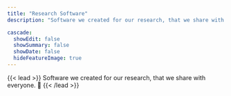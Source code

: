 ```yaml
---
title: "Research Software"
description: "Software we created for our research, that we share with everyone."

cascade:
  showEdit: false
  showSummary: false
  showDate: false
  hideFeatureImage: true
---
```


{{< lead >}}
Software we created for our research, that we share with everyone. :microscope:
{{< /lead >}}

